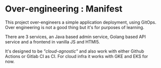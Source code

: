 
# Over-engineering : Manifest

This project over-engineers a simple application deployment, using GitOps.
Over engineering is not a good thing but it's for purposes of learning.

There are 3 services, an Java based admin service, Golang based API service and a frontend in vanilla JS and HTMl5.

It's designed to be _"cloud-agnostic"_ and also work with either Github Actions or Gitlab CI as CI. For cloud infra it works with GKE and EKS for now.